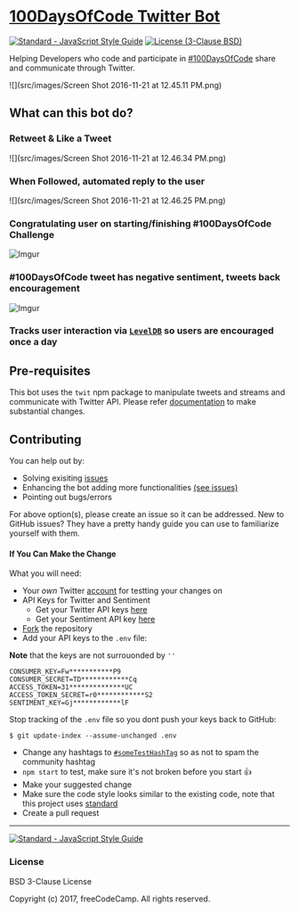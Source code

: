 # [100DaysOfCode Twitter Bot](https://twitter.com/hashtag/100DaysOfCode?src=hash)

[![Standard - JavaScript Style Guide](https://img.shields.io/badge/code_style-standard-brightgreen.svg)](http://standardjs.com/) 
[![License (3-Clause BSD)](https://img.shields.io/badge/license-BSD%203--Clause-blue.svg?style=flat-square)](http://opensource.org/licenses/BSD-3-Clause)

Helping Developers who code and participate in [#100DaysOfCode](https://twitter.com/hashtag/100DaysOfCode?src=hash) share and communicate through Twitter.

![](src/images/Screen Shot 2016-11-21 at 12.45.11 PM.png)

## What can this bot do?

### Retweet & Like a Tweet
![](src/images/Screen Shot 2016-11-21 at 12.46.34 PM.png)

### When Followed, automated reply to the user
![](src/images/Screen Shot 2016-11-21 at 12.46.25 PM.png)

### Congratulating user on starting/finishing #100DaysOfCode Challenge
![Imgur](http://i.imgur.com/d8pu9LO.png)

### #100DaysOfCode tweet has negative sentiment, tweets back encouragement 
![Imgur](http://i.imgur.com/GQLoYhG.png)

### Tracks user interaction via [`LevelDB`](https://github.com/Level/level) so users are encouraged once a day 

## Pre-requisites

This bot uses the `twit` npm package to manipulate tweets and streams and communicate with Twitter API. Please refer [documentation](https://github.com/ttezel/twit) to make substantial changes.

## Contributing

You can help out by:

- Solving exisiting [issues](https://github.com/freeCodeCamp/100DaysOfCode-twitter-bot/issues?q=is%3Aopen+is%3Aissue)
- Enhancing the bot adding more functionalities [(see issues)](https://github.com/freeCodeCamp/100DaysOfCode-twitter-bot/issues?q=is%3Aopen+is%3Aissue+label%3Aenhancement)
- Pointing out bugs/errors

For above option(s), please create an issue so it can be addressed. New to GitHub issues? They have a pretty handy guide you can use to familiarize yourself with them.

#### If You Can Make the Change
What you will need:
- Your _own_ Twitter [account](https://twitter.com/signup) for testting your changes on
- API Keys for Twitter and Sentiment
  - Get your Twitter API keys [here](https://apps.twitter.com/app/new)
  - Get your Sentiment API key [here](https://market.mashape.com/vivekn/sentiment-3)
- [Fork](https://github.com/freeCodeCamp/100DaysOfCode-twitter-bot/network) the repository
- Add your API keys to the `.env` file:

**Note** that the keys are not surrouonded by `''`
```
CONSUMER_KEY=Fw***********P9
CONSUMER_SECRET=TD************Cq
ACCESS_TOKEN=31**************UC
ACCESS_TOKEN_SECRET=r0************S2
SENTIMENT_KEY=Gj************lF
```

Stop tracking of the `.env` file so you dont push your keys back to GitHub:

```
$ git update-index --assume-unchanged .env
```

- Change any hashtags to [`#someTestHashTag`](https://twitter.com/search?q=someTestHashTag&src=typd) so as not to spam the community hashtag
- `npm start` to test, make sure it's not broken before you start :+1:
- Make your suggested change
- Make sure the code style looks similar to the existing code, note that this project uses [standard](https://github.com/feross/standard)
- Create a pull request

--- 

[![Standard - JavaScript Style Guide](https://cdn.rawgit.com/feross/standard/master/badge.svg)](https://github.com/feross/standard)

### License

BSD 3-Clause License

Copyright (c) 2017, freeCodeCamp. All rights reserved.
